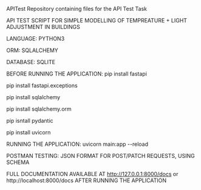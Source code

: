  APITest
Repository containing files for the API Test Task


API TEST SCRIPT FOR SIMPLE MODELLING OF TEMPREATURE + LIGHT ADJUSTMENT IN BUILDINGS


LANGUAGE: PYTHON3 


ORM: SQLALCHEMY


DATABASE: SQLITE

BEFORE RUNNING THE APPLICATION:
pip install fastapi 
 
pip install fastapi.exceptions
 
pip install sqlalchemy
 
pip install sqlalchemy.orm
 
pip isntall pydantic
 
pip install uvicorn
 
RUNNING THE APPLICATION: uvicorn main:app --reload 


POSTMAN TESTING: JSON FORMAT FOR POST/PATCH REQUESTS, USING SCHEMA


FULL DOCUMENTATION AVAILABLE AT http://127.0.0.1:8000/docs or http://localhost:8000/docs AFTER RUNNING THE APPLICATION 
